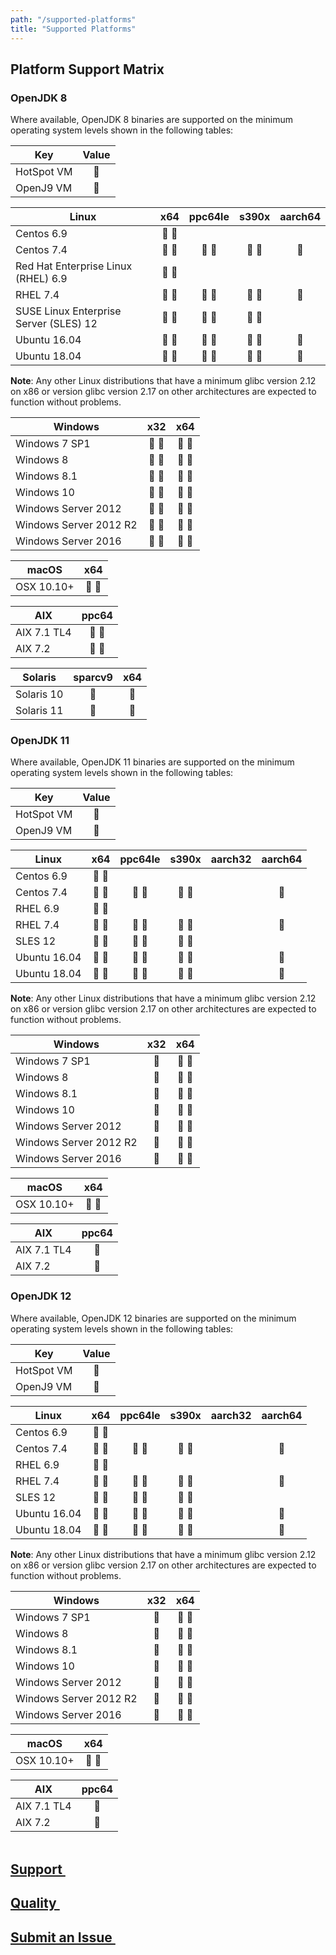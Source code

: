 ```yaml
---
path: "/supported-platforms"
title: "Supported Platforms"
---
```

## Platform Support Matrix

<div class="supported-platforms">

### OpenJDK 8
Where available, OpenJDK 8 binaries are supported on the minimum operating system levels shown in the following tables:

|Key|Value|
|--- |:---: |
|HotSpot VM|🔷|
|OpenJ9 VM|🔶|

|Linux|x64|ppc64le|s390x|aarch64|
|--- |:---:|:---:|:---:|:---:|
|Centos 6.9|🔷 🔶||||
|Centos 7.4|🔷 🔶|🔷 🔶|🔷 🔶|🔷|
|Red Hat Enterprise Linux (RHEL) 6.9|🔷 🔶||||
|RHEL 7.4|🔷 🔶|🔷 🔶|🔷 🔶|🔷|
|SUSE Linux Enterprise Server (SLES) 12|🔷 🔶|🔷 🔶|🔷 🔶||
|Ubuntu 16.04|🔷 🔶|🔷 🔶|🔷 🔶|🔷|
|Ubuntu 18.04|🔷 🔶|🔷 🔶|🔷 🔶|🔷|

**Note**: Any other Linux distributions that have a minimum glibc version 2.12 on x86 or version glibc version 2.17 on other architectures are expected to function without problems.

|Windows|x32|x64|
|--- |:---: |:---: |
|Windows 7 SP1|🔷 🔶|🔷 🔶|
|Windows 8|🔷 🔶|🔷 🔶|
|Windows 8.1|🔷 🔶|🔷 🔶|
|Windows 10|🔷 🔶|🔷 🔶|
|Windows Server 2012|🔷 🔶|🔷 🔶|
|Windows Server 2012 R2|🔷 🔶|🔷 🔶|
|Windows Server 2016|🔷 🔶|🔷 🔶|

|macOS|x64|
|--- |:---: |
|OSX 10.10+|🔷 🔶|

|AIX|ppc64|
|--- |:---: |
|AIX 7.1 TL4|🔷 🔶|
|AIX 7.2|🔷 🔶|

|Solaris|sparcv9|x64|
|--- |:---: |:---: |
|Solaris 10|🔷|🔷|
|Solaris 11|🔷|🔷|

### OpenJDK 11
Where available, OpenJDK 11 binaries are supported on the minimum operating system levels shown in the following tables:

|Key|Value|
|--- |:---: |
|HotSpot VM|🔷|
|OpenJ9 VM|🔶|

|Linux|x64|ppc64le|s390x|aarch32|aarch64|
|--- |:---: |:---: |:---: |:---: |:---: |
|Centos 6.9|🔷 🔶|||||
|Centos 7.4|🔷 🔶|🔷 🔶|🔷 🔶||🔷|
|RHEL 6.9|🔷 🔶|||||
|RHEL 7.4|🔷 🔶|🔷 🔶|🔷 🔶||🔷|
|SLES 12|🔷 🔶|🔷 🔶|🔷 🔶|||
|Ubuntu 16.04|🔷 🔶|🔷 🔶|🔷 🔶||🔷|
|Ubuntu 18.04|🔷 🔶|🔷 🔶|🔷 🔶||🔷|

**Note**: Any other Linux distributions that have a minimum glibc version 2.12 on x86 or version glibc version 2.17 on other architectures are expected to function without problems.

|Windows|x32|x64|
|--- |:---: |:---: |
|Windows 7 SP1|🔷|🔷 🔶|
|Windows 8|🔷|🔷 🔶|
|Windows 8.1|🔷|🔷 🔶|
|Windows 10|🔷|🔷 🔶|
|Windows Server 2012|🔷|🔷 🔶|
|Windows Server 2012 R2|🔷|🔷 🔶|
|Windows Server 2016|🔷|🔷 🔶|

|macOS|x64|
|--- |:---: |
|OSX 10.10+|🔷 🔶|

|AIX|ppc64|
|--- |:---: |
|AIX 7.1 TL4|🔶|
|AIX 7.2|🔶|

### OpenJDK 12
Where available, OpenJDK 12 binaries are supported on the minimum operating system levels shown in the following tables:

|Key|Value|
|--- |:---: |
|HotSpot VM|🔷|
|OpenJ9 VM|🔶|

|Linux|x64|ppc64le|s390x|aarch32|aarch64|
|--- |:---: |:---: |:---: |:---: |:---: |
|Centos 6.9|🔷 🔶|||||
|Centos 7.4|🔷 🔶|🔷 🔶|🔷 🔶||🔷|
|RHEL 6.9|🔷 🔶|||||
|RHEL 7.4|🔷 🔶|🔷 🔶|🔷 🔶||🔷|
|SLES 12|🔷 🔶|🔷 🔶|🔷 🔶|||
|Ubuntu 16.04|🔷 🔶|🔷 🔶|🔷 🔶||🔷|
|Ubuntu 18.04|🔷 🔶|🔷 🔶|🔷 🔶||🔷|

**Note**: Any other Linux distributions that have a minimum glibc version 2.12 on x86 or version glibc version 2.17 on other architectures are expected to function without problems.

|Windows|x32|x64|
|--- |:---: |:---: |
|Windows 7 SP1|🔷|🔷 🔶|
|Windows 8|🔷|🔷 🔶|
|Windows 8.1|🔷|🔷 🔶|
|Windows 10|🔷|🔷 🔶|
|Windows Server 2012|🔷|🔷 🔶|
|Windows Server 2012 R2|🔷|🔷 🔶|
|Windows Server 2016|🔷|🔷 🔶|

|macOS|x64|
|--- |:---: |
|OSX 10.10+|🔷 🔶|

|AIX|ppc64|
|--- |:---: |
|AIX 7.1 TL4|🔶|
|AIX 7.2|🔶|

</div>

<div class="home-links" style="margin-top: 3rem;">
  <a href="./support" class="no-underline home-links">
    <h2 class="inline-block zero-margin">Support&nbsp;<i class="fa fa-arrow-circle-o-right" aria-hidden="true"></i></h2>
  </a>
  <a href="./quality" class="no-underline home-links">
    <h2 class="inline-block zero-margin">Quality&nbsp;<i class="fa fa-arrow-circle-o-right" aria-hidden="true"></i></h2>
  </a>
  <a href="https://github.com/AdoptOpenJDK/openjdk-build/issues" class="no-underline home-links" target="_blank">
    <h2 class="inline-block zero-margin">Submit an Issue&nbsp;<i class="fa fa-arrow-circle-o-right" aria-hidden="true"></i></h2>
  </a>
</div>
